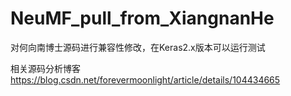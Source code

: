 # NeuMF_pull_from_XiangnanHe
对何向南博士源码进行兼容性修改，在Keras2.x版本可以运行测试

相关源码分析博客
https://blog.csdn.net/forevermoonlight/article/details/104434665
